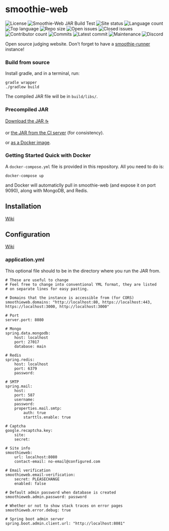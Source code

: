 # smoothie-web
![License](https://img.shields.io/github/license/BayviewComputerClub/smoothie-web)
![Smoothie-Web JAR Build Test](https://github.com/BayviewComputerClub/smoothie-web/workflows/Smoothie-Web%20JAR%20Build/badge.svg)
![Site status](https://img.shields.io/website?down_message=offline&label=site%20status&logo=data%3Aimage%2Fpng%3Bbase64%2CiVBORw0KGgoAAAANSUhEUgAAABgAAAAYCAYAAADgdz34AAAABGdBTUEAALGPC%2FxhBQAAACBjSFJNAAB6JgAAgIQAAPoAAACA6AAAdTAAAOpgAAA6mAAAF3CculE8AAAABmJLR0QA%2FwD%2FAP%2BgvaeTAAAAB3RJTUUH5AIQDzEB0d6H0gAAAsVJREFUSMedlctvTVEYxX%2Ffvue2Gq8WVUIPiUeQCE0qCDEhREq82ogOGGjNGDEx8G8w6EzCpNFEhaSJRyREIjEgTBC0JvQhXmn1nrOXwb3q3OvcR%2BzZ%2Fda%2B%2B7e%2FtfbexygZ42EvBnUx6hbaBTQCHw0bMHgIxIuG%2B6h1WBoAaIrxdwVtCemTwYVfxFdnEdBcI8Sll2Up8BbBpXoy64Rq7qAMwASpq6wGTuQQo2HP%2FwGcGQ77mcFdzGDdBteSMMGhLG5JrV1YJbGwy%2FUeDQHLC%2BWcwSnB9QxGtcBdJdGAwOy1wYNEOSvodFh9LV1UBARmTMtHYA8ozmSX0KZaTKoIiBCLgwYDbSyxcxFweApfNeyKAAnGoqmVgo5%2FNDg4C7esmk1lAeNhLx4htB9YlTJlHbBbwFhr%2BS7KAoTIYPOATtJPWyDocliDr3AWUwET4ZnC7tkq2FLsTNHYIdRGBZtSAR5PHc4JdQFzEtIL4E3idxNw9FXwrWzYqQABObRGsC9ZN%2Bgz6C%2BZ27EhmheWC%2FsfwHjYS5Q36AAQJqQR4I5hg8DXRH0tsFfAaOvp6gCPyOIWAMdKpPsOe2fw3OBpco3CzZ6ddhSKABMrehHCw07B5oT0y2AgRnGEfgA3S9bZJtSeZlJQtHuJwFwQyXcBDQnpJfDIAJff5pDQcMLC%2BcDxAPf4y4ozkWdaELDwQ19xBwJiaYNgd0m4t2M0alj%2BAcS9KXkAEZyI8AM5%2BXNZ6mbMmgGMhz1M58M9BCxN5g4MZjCah%2FsIFJAjjg27AUwl5jXmnxRtt8TFnAF4oA7XIjhSYuMTw15Y4T%2BNI1dw%2BU7uGdyiyggARpadRHkr2g2aBZ8L1gjo92gy6WW9yzLpp78bdh40AexR%2FkIGYF8xm7ncQWGhQnh6Bnb4r4w3eAsUfbnmvr8MwFjY88HhzgotB%2BYLnGETHvwfl34Ds4MB62QXRNAAAAAldEVYdGRhdGU6Y3JlYXRlADIwMjAtMDItMTZUMTU6NDk6MDEtMDU6MDAnA9ASAAAAJXRFWHRkYXRlOm1vZGlmeQAyMDIwLTAyLTE2VDE1OjQ5OjAxLTA1OjAwVl5orgAAAABJRU5ErkJggg%3D%3D&up_message=online&url=https%3A%2F%2Fsmoothie.bayview.club)
![Language count](https://img.shields.io/github/languages/count/BayviewComputerClub/smoothie-web)
![Top language](https://img.shields.io/github/languages/top/BayviewComputerClub/smoothie-web)
![Repo size](https://img.shields.io/github/repo-size/BayviewComputerClub/smoothie-web)
![Open issues](https://img.shields.io/github/issues-raw/BayviewComputerClub/smoothie-web)
![Closed issues](https://img.shields.io/github/issues-closed-raw/BayviewComputerClub/smoothie-web)
![Contributor count](https://img.shields.io/github/contributors/BayviewComputerClub/smoothie-web)
![Commits](https://img.shields.io/github/commit-activity/w/BayviewComputerClub/smoothie-web?label=commits)
![Latest commit](https://img.shields.io/github/last-commit/BayviewComputerClub/smoothie-web)
![Maintenance](https://img.shields.io/maintenance/yes/2020)
![Discord](https://img.shields.io/discord/642159962587529237?color=%23e91e63&label=Discord&logo=Discord)

Open source judging website. Don't forget to have a [smoothie-runner](https://github.com/BayviewComputerClub/smoothie-runner) instance!

### Build from source
Install gradle, and in a terminal, run:

```shell script
gradle wrapper
./gradlew build
 ```
The compiled JAR file will be in `build/libs/`.

### Precompiled JAR
[Download the JAR :coffee:](https://github.com/BayviewComputerClub/smoothie-web/actions?query=workflow%3A%22Smoothie-Web+Build%22)

or [the JAR from the CI server](https://ci.dolphinbox.net/job/smoothie-web/lastCompletedBuild/) (for consistency).

or [as a Docker image](https://hub.docker.com/r/bsscc/smoothie-web).

### Getting Started Quick with Docker
A ``docker-compose.yml`` file is provided in this repository. All you need to do is:
```shell-script
docker-compose up
```
and Docker will automaticlly pull in smoothie-web (and expose it on port 9090), along with MongoDB, and Redis.

## Installation
[Wiki](https://github.com/BayviewComputerClub/smoothie-web/wiki/Installation)

## Configuration
[Wiki](https://github.com/BayviewComputerClub/smoothie-web/wiki/Configuration)

### application.yml
This optional file should to be in the directory where you run the JAR from.

```
# These are useful to change
# Feel free to change into conventional YML format, they are listed
# on separate lines for easy pasting.

# Domains that the instance is accessible from (for CORS)
smoothieweb.domains: "http://localhost:80, https://localhost:443, https://localhost:3000, http://localhost:3000"

# Port
server.port: 8080

# Mongo
spring.data.mongodb:
    host: localhost
    port: 27017
    database: main

# Redis
spring.redis:
    host: localhost
    port: 6379
    password: 

# SMTP
spring.mail:
    host: 
    port: 587
    username:
    password:
    properties.mail.smtp:
        auth: true
        starttls.enable: true

# Captcha
google.recaptcha.key:
    site:
    secret:

# Site info
smoothieweb:
    url: localhost:8080
    contact-email: no-email@configured.com

# Email verification
smoothieweb.email-verification:
    secret: PLEASECHANGE
    enabled: false

# Default admin password when database is created
smoothieweb.admin.password: password

# Whether or not to show stack traces on error pages
smoothieweb.error.debug: true

# Spring boot admin server
spring.boot.admin.client.url: "http://localhost:8081"
```
